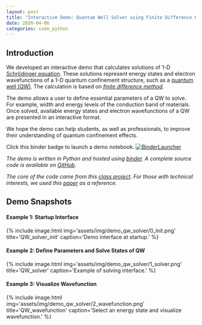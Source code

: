 ```yaml
---
layout: post
title: "Interactive Demo: Quantum Well Solver using Finite Difference Calculation (+ Visualization of Energy States and Electron Wavefunctions)"
date: 2020-04-06
categories: code_python
---
```


## Introduction

We developed an interactive demo that calculates solutions of 1-D [Schrödinger equation](https://en.wikipedia.org/wiki/Schr%C3%B6dinger_equation). These solutions represent energy states and electron wavefunctions of a 1-D quantum confinement structure, such as a [quantum well (QW)](https://en.wikipedia.org/wiki/Quantum_well). The calculation is based on [*finite difference method*](https://en.wikipedia.org/wiki/Finite_difference_method).

The demo allows a user to define essential parameters of a QW to solve. For example, width and energy levels of the conduction band of materials. Once solved, available energy states and electron wavefunctions of a QW are presented in an interactive format.

We hope the demo can help students, as well as professionals, to improve their understanding of quantum confinement effects.

Click this binder badge to launch a demo notebook. [![BinderLauncher](https://mybinder.org/badge_logo.svg)](https://mybinder.org/v2/gh/clumdee/quantum_well_solver/master?urlpath=tree/QW_solver.ipynb)

*The demo is written in Python and hosted using [binder](https://mybinder.org/). A complete source code is available on [GitHub](https://github.com/clumdee/quantum_well_solver).*

*The core of the code came from this [class project](https://clumdee.github.io/talks/talks-pdf/2010-05-XX_ClassProject_NumerModelRectQD.pdf).
For those with technical interests, we used this [paper](https://github.com/clumdee/quantum_well_solver/blob/master/1990_JAP_Schrodinger-Poisson.pdf) as a reference.*


## Demo Snapshots
#### Example 1: Startup Interface
{% include image.html
  img='assets/img/demo_qw_solver/0_init.png'
  title='QW_solver_init'
  caption='Demo interface at startup.'
%}

#### Example 2: Define Parameters and Solve States of QW
{% include image.html
  img='assets/img/demo_qw_solver/1_solver.png'
  title='QW_solver'
  caption='Example of solving interface.'
%}

#### Example 3: Visualize Wavefunction
{% include image.html
  img='assets/img/demo_qw_solver/2_wavefunction.png'
  title='QW_wavefunction'
  caption='Select an energy state and visualize wavefunction.'
%}
